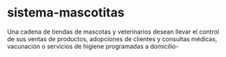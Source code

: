 # sistema-mascotitas
Una cadena de tiendas de mascotas y veterinarios desean llevar el control de sus ventas de  productos, adopciones de clientes y consultas médicas, vacunación o servicios de higiene  programadas a domicilio-
